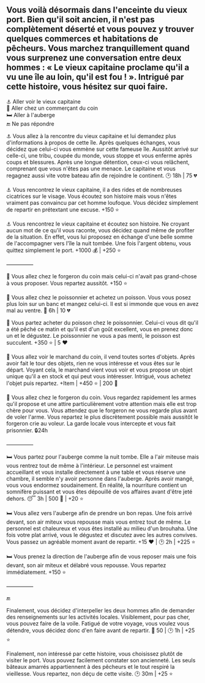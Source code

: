 ## Vous voilà désormais dans l'enceinte du vieux port. Bien qu'il soit ancien, il n'est pas complètement déserté et vous pouvez y trouver quelques commerces et habitations de pêcheurs. Vous marchez tranquillement quand vous surprenez une conversation entre deux hommes : « Le vieux capitaine proclame qu'il a vu une île au loin, qu'il est fou ! ». Intrigué par cette histoire, vous hésitez sur quoi faire.

⚓ Aller voir le vieux capitaine  
👛 Aller chez un commerçant du coin  
🛏️ Aller à l'auberge  
🔚 Ne pas répondre  


⚓ Vous allez à la rencontre du vieux capitaine et lui demandez plus d'informations à propos de cette île. Après quelques échanges, vous décidez que celui-ci vous emmène sur cette fameuse île. Aussitôt arrivé sur celle-ci, une tribu, coupée du monde, vous stoppe et vous enferme après coups et blessures. Après une longue détention, ceux-ci vous relâchent, comprenant que vous n'êtes pas une menace. Le capitaine et vous regagnez aussi vite votre bateau afin de rejoindre le continent.
🕑 18h | 75 💔

⚓ Vous rencontrez le vieux capitaine, il a des rides et de nombreuses cicatrices sur le visage. Vous écoutez son histoire mais vous n'êtes vraiment pas convaincu par cet homme loufoque. Vous décidez simplement de repartir en prétextant une excuse.
+150 ⭐

⚓ Vous rencontrez le vieux capitaine et écoutez son histoire. Ne croyant aucun mot de ce qu'il vous raconte, vous décidez quand même de profiter de la situation. En effet, vous lui proposez en échange d'une belle somme de l'accompagner vers l'île la nuit tombée. Une fois l'argent obtenu, vous quittez simplement le port.
+1000 💰 | +250 ⭐

—————


👛 Vous allez chez le forgeron du coin mais celui-ci n'avait pas grand-chose à vous proposer. Vous repartez aussitôt.
+150 ⭐

👛 Vous allez chez le poissonnier et achetez un poisson. Vous vous posez plus loin sur un banc et mangez celui-ci. Il est si immonde que vous en avez mal au ventre.
🤢 6h | 10 💔

👛 Vous partez acheter du poisson chez le poissonnier. Celui-ci vous dit qu'il a été pêché ce matin et qu'il est d'un goût excellent, vous en prenez donc un et le dégustez. Le poissonnier ne vous a pas menti, le poisson est succulent.
+350 ⭐ | 5 ❤️

👛 Vous allez voir le marchand du coin, il vend toutes sortes d'objets. Après avoir fait le tour des objets, rien ne vous intéresse et vous êtes sur le départ. Voyant cela, le marchand vient vous voir et vous propose un objet unique qu'il a en stock et qui peut vous intéresser. Intrigué, vous achetez l'objet puis repartez.
+Item | +450 ⭐ | 200 💸

👛 Vous allez chez le forgeron du coin. Vous regardez rapidement les armes qu'il propose et une attire particulièrement votre attention mais elle est trop chère pour vous. Vous attendez que le forgeron ne vous regarde plus avant de voler l'arme. Vous repartez le plus discrètement possible mais aussitôt le forgeron crie au voleur. La garde locale vous intercepte et vous fait prisonnier.
🔒24h 


—————


🛏️ Vous partez pour l'auberge comme la nuit tombe. Elle a l'air miteuse mais vous rentrez tout de même à l'intérieur. Le personnel est vraiment accueillant et vous installe directement à une table et vous réserve une chambre, il semble n'y avoir personne dans l'auberge. Après avoir mangé, vous vous endormez soudainement. En réalité, la nourriture contient un somnifère puissant et vous êtes dépouillé de vos affaires avant d'être jeté dehors.
😴 3h | 500 💸 | +20 ⭐

🛏️ Vous allez vers l'auberge afin de prendre un bon repas. Une fois arrivé devant, son air miteux vous repousse mais vous entrez tout de même. Le personnel est chaleureux et vous êtes installé au milieu d'un brouhaha. Une fois votre plat arrivé, vous le dégustez et discutez avec les autres convives. Vous passez un agréable moment avant de repartir. 
+15 ❤️ | 🕑 2h | +225 ⭐

🛏️ Vous prenez la direction de l'auberge afin de vous reposer mais une fois devant, son air miteux et délabré vous repousse. Vous repartez immédiatement.
+150 ⭐


—————

🔚 

Finalement, vous décidez d'interpeller les deux hommes afin de demander des renseignements sur les activités locales. Visiblement, pour pas cher, vous pouvez faire de la voile. Fatigué de votre voyage, vous voulez vous détendre, vous décidez donc d'en faire avant de repartir.
💸 50 | 🕑 1h | +25 ⭐

Finalement, non intéressé par cette histoire, vous choisissez plutôt de visiter le port. Vous pouvez facilement constater son ancienneté. Les seuls bâteaux amarrés appartiennent à des pêcheurs et le tout respiré la vieillesse. Vous repartez, non déçu de cette visite.
🕑 30m | +25 ⭐
